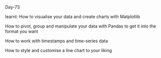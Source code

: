 Day-73

learnt:
How to visualise your data and create charts with Matplotlib

How to pivot, group and manipulate your data with Pandas to get it into the format you want

How to work with timestamps and time-series data

How to style and customise a line chart to your liking